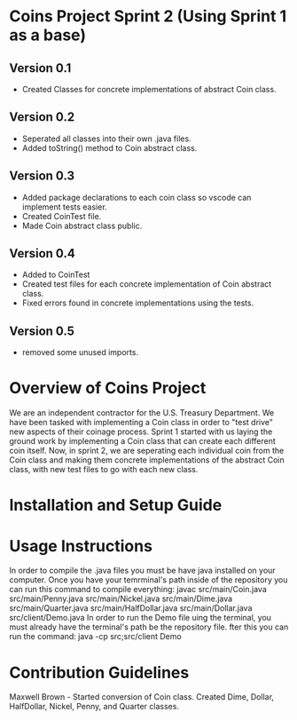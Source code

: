 # Coins Project Sprint 2 (Using Sprint 1 as a base)
## Version 0.1
* Created Classes for concrete implementations of abstract Coin class.
## Version 0.2
* Seperated all classes into their own .java files.
* Added toString() method to Coin abstract class.
## Version 0.3
* Added package declarations to each coin class so vscode can implement tests easier.
* Created CoinTest file.
* Made Coin abstract class public.
## Version 0.4
* Added to CoinTest
* Created test files for each concrete implementation of Coin abstract class.
* Fixed errors found in concrete implementations using the tests.
## Version 0.5
* removed some unused imports.

# Overview of Coins Project

We are an independent contractor for the U.S. Treasury Department. We have been tasked with implementing a Coin class in order to "test drive" new aspects of their coinage process. Sprint 1 started with us laying the ground work by implementing a Coin class that can create each different coin itself. Now, in sprint 2, we are seperating each individual coin from the Coin class and making them concrete implementations of the abstract Coin class, with new test files to go with each new class.

# Installation and Setup Guide

# Usage Instructions
In order to compile the .java files you must be have java installed on your computer. Once you have your temrminal's path inside of the repository you can run this command to compile everything: javac src/main/Coin.java src/main/Penny.java src/main/Nickel.java src/main/Dime.java src/main/Quarter.java src/main/HalfDollar.java src/main/Dollar.java src/client/Demo.java
In order to run the Demo file uing the terminal, you must already have the terminal's path be the repository file. fter this you can run the command: java -cp src;src/client Demo

# Contribution Guidelines 
Maxwell Brown - Started conversion of Coin class. Created Dime, Dollar, HalfDollar, Nickel, Penny, and Quarter classes.